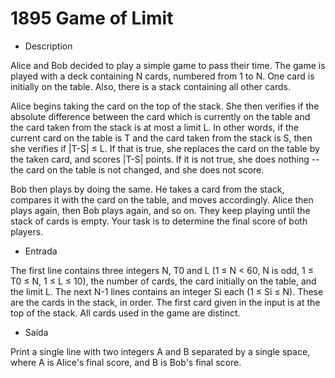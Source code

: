 # 1895 Game of Limit

- Description

Alice and Bob decided to play a simple game to pass their time.
The game is played with a deck containing N cards, numbered from 1 to N.
One card is initially on the table. Also, there is a stack containing all other cards.

Alice begins taking the card on the top of the stack. She then verifies if the absolute difference between the card which is currently on the table and the card taken from the stack is at most a limit L. In other words, if the current card on the table is T and the card taken from the stack is S, then she verifies if |T-S| ≤ L. If that is true,  she replaces the card on the table by the taken card, and scores |T-S| points. If it is not true, she does nothing -- the card on the table is not changed, and she does not score.

Bob then plays by doing the same. He takes a card from the stack, compares it with the card on the table, and moves accordingly. Alice then plays again, then Bob plays again, and so on. They keep playing until the stack of cards is empty. Your task is to determine the final score of both players.

- Entrada

The first line contains three integers N, T0 and L (1 ≤ N < 60, N is odd, 1 ≤ T0 ≤ N, 1 ≤ L ≤ 10), the number of cards, the card initially on the table, and the limit L. The next N-1 lines contains an integer Si each (1 ≤ Si ≤ N). These are the cards in the stack, in order. The first card given in the input is at the top of the stack. All cards used in the game are distinct.

- Saída

Print a single line with two integers A and B separated by a single space, where A is Alice's final score, and B is Bob's final score.
